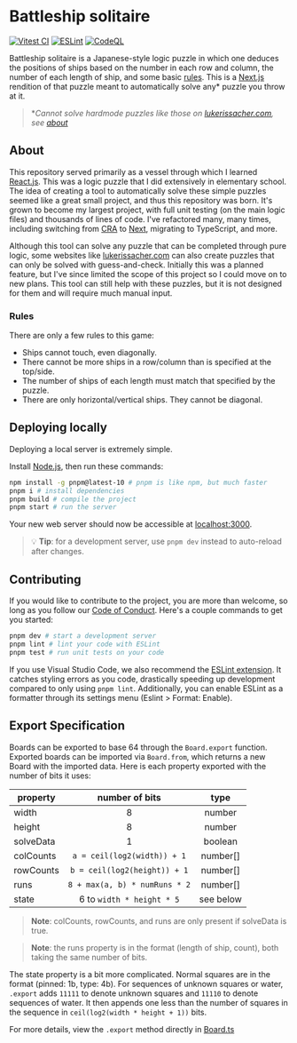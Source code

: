 # Battleship solitaire

[![Vitest CI](https://github.com/gnattily/battleship-solitaire/actions/workflows/vitest.yml/badge.svg)](https://github.com/gnattily/battleship-solitaire/actions/workflows/vitest.yml)
[![ESLint](https://github.com/gnattily/battleship-solitaire/actions/workflows/eslint.yml/badge.svg)](https://github.com/gnattily/battleship-solitaire/actions/workflows/eslint.yml)
[![CodeQL](https://github.com/gnattily/battleship-solitaire/actions/workflows/github-code-scanning/codeql/badge.svg)](https://github.com/gnattily/battleship-solitaire/actions/workflows/github-code-scanning/codeql)

Battleship solitaire is a Japanese-style logic puzzle in which one deduces the positions of ships
based on the number in each row and column, the number of each length of ship, and some basic [rules](#Rules).
This is a [Next.js](https://nextjs.org) rendition of that puzzle meant to automatically solve any*
puzzle you throw at it.

> \*_Cannot solve hardmode puzzles like those on [lukerissacher.com](https://lukerissacher.com/battleships),
> see [about](#About)_

## About
This repository served primarily as a vessel through which I learned [React.js](https://react.dev).
This was a logic puzzle that I did extensively in elementary school. The idea of creating a tool to
automatically solve these simple puzzles seemed like a great small project, and thus this repository
was born. It's grown to become my largest project, with full unit testing (on the main logic files)
and thousands of lines of code. I've refactored many, many times, including switching from
[CRA](https://create-react-app.dev) to [Next](https://nextjs.org), migrating to TypeScript, and more.

Although this tool can solve any puzzle that can be completed through pure logic, some websites like
[lukerissacher.com](https://lukerissacher.com/battleships) can also create puzzles that can only be
solved with guess-and-check. Initially this was a planned feature, but I've since limited the scope
of this project so I could move on to new plans. This tool can still help with these puzzles, but it
is not designed for them and will require much manual input.

### Rules
There are only a few rules to this game:
- Ships cannot touch, even diagonally.
- There cannot be more ships in a row/column than is specified at the top/side.
- The number of ships of each length must match that specified by the puzzle.
- There are only horizontal/vertical ships. They cannot be diagonal.

## Deploying locally
Deploying a local server is extremely simple.

Install [Node.js](https://nodejs.org), then run these commands:
```sh
npm install -g pnpm@latest-10 # pnpm is like npm, but much faster
pnpm i # install dependencies
pnpm build # compile the project
pnpm start # run the server
```
Your new web server should now be accessible at [localhost:3000](http://localhost:3000).

> 💡 **Tip**: for a development server, use `pnpm dev` instead to auto-reload after changes.

## Contributing
If you would like to contribute to the project, you are more than welcome, so long as you follow our
[Code of Conduct](./CODE_OF_CONDUCT.md). Here's a couple commands to get you started:

```sh
pnpm dev # start a development server
pnpm lint # lint your code with ESLint
pnpm test # run unit tests on your code
```

If you use Visual Studio Code, we also recommend the [ESLint extension](https://marketplace.visualstudio.com/items?itemName=dbaeumer.vscode-eslint).
It catches styling errors as you code, drastically speeding up development compared to only using
`pnpm lint`. Additionally, you can enable ESLint as a formatter through its settings menu (Eslint
\> Format: Enable).

## Export Specification
Boards can be exported to base 64 through the `Board.export` function. Exported boards can be imported
via `Board.from`, which returns a new Board with the imported data. Here is each property exported with
the number of bits it uses:

| property  |        number of bits         |    type   |
|-----------|:-----------------------------:|:---------:|
| width     |              8                |   number  |
| height    |              8                |   number  |
| solveData |              1                |  boolean  |
| colCounts | `a = ceil(log2(width)) + 1`   |  number[] |
| rowCounts | `b = ceil(log2(height)) + 1`  |  number[] |
| runs      | `8 + max(a, b) * numRuns * 2` |  number[] |
| state     | 6 to `width * height * 5`     | see below |

> **Note**: colCounts, rowCounts, and runs are only present if solveData is true.

> **Note**: the runs property is in the format (length of ship, count), both taking the same
> number of bits.

The state property is a bit more complicated. Normal squares are in the format (pinned: 1b, type:
4b). For sequences of unknown squares or water, `.export` adds `11111` to denote unknown squares and
`11110` to denote sequences of water. It then appends one less than the number of squares in the sequence
in `ceil(log2(width * height + 1))` bits.

For more details, view the `.export` method directly in [Board.ts](./src/app/_board/Board.ts)
